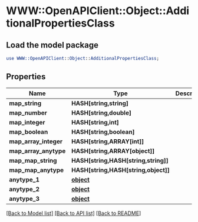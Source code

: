 # WWW::OpenAPIClient::Object::AdditionalPropertiesClass

## Load the model package
```perl
use WWW::OpenAPIClient::Object::AdditionalPropertiesClass;
```

## Properties
Name | Type | Description | Notes
------------ | ------------- | ------------- | -------------
**map_string** | **HASH[string,string]** |  | [optional] 
**map_number** | **HASH[string,double]** |  | [optional] 
**map_integer** | **HASH[string,int]** |  | [optional] 
**map_boolean** | **HASH[string,boolean]** |  | [optional] 
**map_array_integer** | **HASH[string,ARRAY[int]]** |  | [optional] 
**map_array_anytype** | **HASH[string,ARRAY[object]]** |  | [optional] 
**map_map_string** | **HASH[string,HASH[string,string]]** |  | [optional] 
**map_map_anytype** | **HASH[string,HASH[string,object]]** |  | [optional] 
**anytype_1** | [**object**](.md) |  | [optional] 
**anytype_2** | [**object**](.md) |  | [optional] 
**anytype_3** | [**object**](.md) |  | [optional] 

[[Back to Model list]](../README.md#documentation-for-models) [[Back to API list]](../README.md#documentation-for-api-endpoints) [[Back to README]](../README.md)


